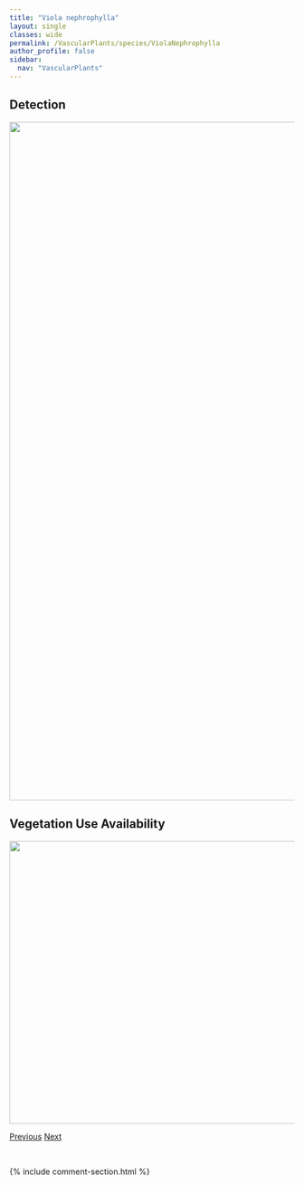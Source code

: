 ```yaml
---
title: "Viola nephrophylla"
layout: single
classes: wide
permalink: /VascularPlants/species/ViolaNephrophylla
author_profile: false
sidebar:
  nav: "VascularPlants"
---
```


<h2>Detection</h2>

<a href="https://drive.google.com/uc?export=view&id=1Wc-OvltdodoiR1VlCBKeeizUiwwR--ke">
<img src="https://drive.google.com/uc?export=view&id=1Wc-OvltdodoiR1VlCBKeeizUiwwR--ke" height = "1200" width = "800">
</a>


<h2>Vegetation Use Availability</h2>

<a href="https://drive.google.com/uc?export=view&id=1Vx1aHKtv65i2n3sL2_mJdOMf70u5RE4n">
<img src="https://drive.google.com/uc?export=view&id=1Vx1aHKtv65i2n3sL2_mJdOMf70u5RE4n" height = "500" width = "1000">
</a>


<a href="/DevelopmentWebsite/VascularPlants/species/ViolaCanadensis" class="pagination--pager" title="Viola canadensis">Previous</a> <a href="/DevelopmentWebsite/VascularPlants/species/ViolaNuttallii" class="pagination--pager" title="Viola nuttallii">Next</a>

<p>&nbsp;</p>

{% include comment-section.html %}

